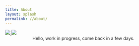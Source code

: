```yaml
---
title: About
layout: splash
permalink: //about/
---
```


<a style="text-align:center" href="https://github.com/anuraghazra/github-readme-stats">
  <img src="https://github-readme-stats.vercel.app/api?username=Emaleth&count_private=true&include_all_commits=true&show_icons=true&title_color=e5b083&text_color=fbf7f3&icon_color=e5b083&bg_color=20283d" />
</a>
<a style="text-align:center" href="https://github.com/anuraghazra/github-readme-stats">
  <img src="https://github-readme-stats.vercel.app/api/top-langs/?username=Emaleth&layout=compact&title_color=e5b083&text_color=fbf7f3&icon_color=e5b083&bg_color=20283d" />
</a>

<center>Hello, work in progress, come back in a few days.</center>

